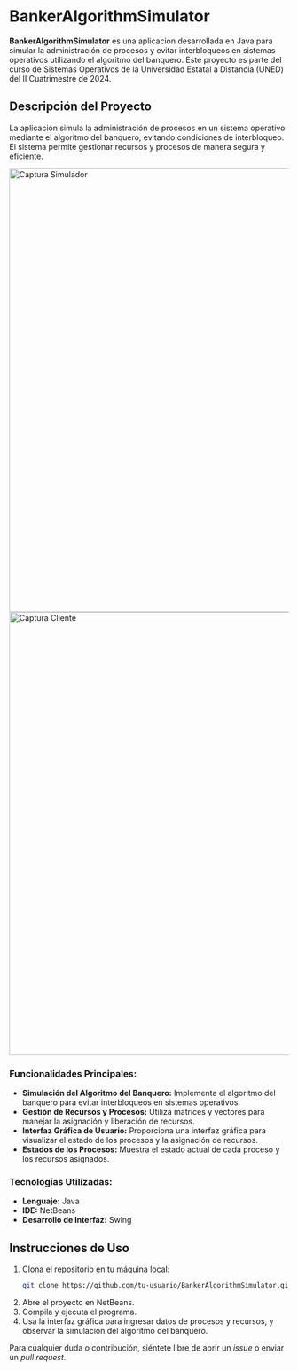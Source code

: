 # BankerAlgorithmSimulator

**BankerAlgorithmSimulator** es una aplicación desarrollada en Java para simular la administración de procesos y evitar interbloqueos en sistemas operativos utilizando el algoritmo del banquero. Este proyecto es parte del curso de Sistemas Operativos de la Universidad Estatal a Distancia (UNED) del II Cuatrimestre de 2024.

## Descripción del Proyecto

La aplicación simula la administración de procesos en un sistema operativo mediante el algoritmo del banquero, evitando condiciones de interbloqueo. El sistema permite gestionar recursos y procesos de manera segura y eficiente.

<img src="Demostración/Simulador.png" alt="Captura Simulador" width="800" />

<img src="Demostración/Demo-mp4" alt="Captura Cliente" width="800" />

### Funcionalidades Principales:

- **Simulación del Algoritmo del Banquero:** Implementa el algoritmo del banquero para evitar interbloqueos en sistemas operativos.
- **Gestión de Recursos y Procesos:** Utiliza matrices y vectores para manejar la asignación y liberación de recursos.
- **Interfaz Gráfica de Usuario:** Proporciona una interfaz gráfica para visualizar el estado de los procesos y la asignación de recursos.
- **Estados de los Procesos:** Muestra el estado actual de cada proceso y los recursos asignados.

### Tecnologías Utilizadas:

- **Lenguaje:** Java
- **IDE:** NetBeans
- **Desarrollo de Interfaz:** Swing

## Instrucciones de Uso

1. Clona el repositorio en tu máquina local:
    ```bash
    git clone https://github.com/tu-usuario/BankerAlgorithmSimulator.git
    ```
2. Abre el proyecto en NetBeans.
3. Compila y ejecuta el programa.
4. Usa la interfaz gráfica para ingresar datos de procesos y recursos, y observar la simulación del algoritmo del banquero.

Para cualquier duda o contribución, siéntete libre de abrir un *issue* o enviar un *pull request*.

